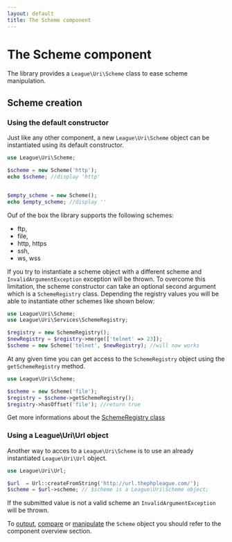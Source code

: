 ```yaml
---
layout: default
title: The Scheme component
---
```


# The Scheme component

The library provides a `League\Uri\Scheme` class to ease scheme manipulation.

## Scheme creation

### Using the default constructor

Just like any other component, a new `League\Uri\Scheme` object can be instantiated using its default constructor.

~~~php
use League\Uri\Scheme;

$scheme = new Scheme('http');
echo $scheme; //display 'http'


$empty_scheme = new Scheme();
echo $empty_scheme; //display ''
~~~

Ouf of the box the library supports the following schemes:

- ftp,
- file,
- http, https
- ssh,
- ws, wss

If you try to instantiate a scheme object with a different scheme and `InvalidArgumentException` exception will be thrown. To overcome this limitation, the scheme constructor can take an optional second argument which is a `SchemeRegistry` class. Depending the registry values you will be able to instantiate other schemes like shown below:

~~~php
use League\Uri\Scheme;
use League\Uri\Services\SchemeRegistry;

$registry = new SchemeRegistry();
$newRegistry = $registry->merge(['telnet' => 23]);
$scheme = new Scheme('telnet', $newRegistry); //will now works
~~~

At any given time you can get access to the `SchemeRegistry` object using the `getSchemeRegistry` method.

~~~php
use League\Uri\Scheme;

$scheme = new Scheme('file');
$registry = $scheme->getSchemeRegistry();
$registry->hasOffset('file'); //return true
~~~

Get more informations about the [SchemeRegistry class](/4.0/services/scheme-registration/)

### Using a League\Uri\Url object

Another way to acces to a `League\Uri\Scheme` is to use an already instantiated `League\Uri\Url` object.

~~~php
use League\Uri\Url;

$url  = Url::createFromString('http://url.thephpleague.com/');
$scheme = $url->scheme; // $scheme is a League\Uri\Scheme object;
~~~

<p class="message-warning">If the submitted value is not a valid scheme an <code>InvalidArgumentException</code> will be thrown.</p>

To [output](/4.0/components/overview/#components-string-representations), [compare](/4.0/components/overview/#components-comparison) or [manipulate](/4.0/components/overview/#components-modification) the `Scheme` object you should refer to the component overview section.